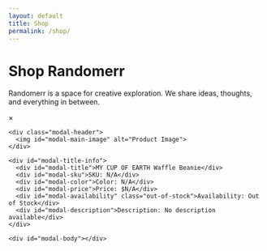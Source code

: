 ```yaml
---
layout: default
title: Shop
permalink: /shop/
---
```


# Shop Randomerr

Randomerr is a space for creative exploration. We share ideas, thoughts, and everything in between.



<div id="product-list" class="product-list"></div>

<!-- Spinner HTML -->
<div id="spinner" class="spinner">
  <div class="spinner-inner"></div>
</div>


<!-- Product Details Modal -->
<div id="product-details-modal" class="product-details-modal">
  <div class="modal-content">
    <span id="modal-close" class="close">&times;</span>

    <div class="modal-header">
      <img id="modal-main-image" alt="Product Image">
    </div>

    <div id="modal-title-info">
      <div id="modal-title">MY CUP OF EARTH Waffle Beanie</div>
      <div id="modal-sku">SKU: N/A</div>
      <div id="modal-color">Color: N/A</div>
      <div id="modal-price">Price: $N/A</div>
      <div id="modal-availability" class="out-of-stock">Availability: Out of Stock</div>
      <div id="modal-description">Description: No description available</div>
    </div>

    <div id="modal-body"></div>
  </div>
</div>
